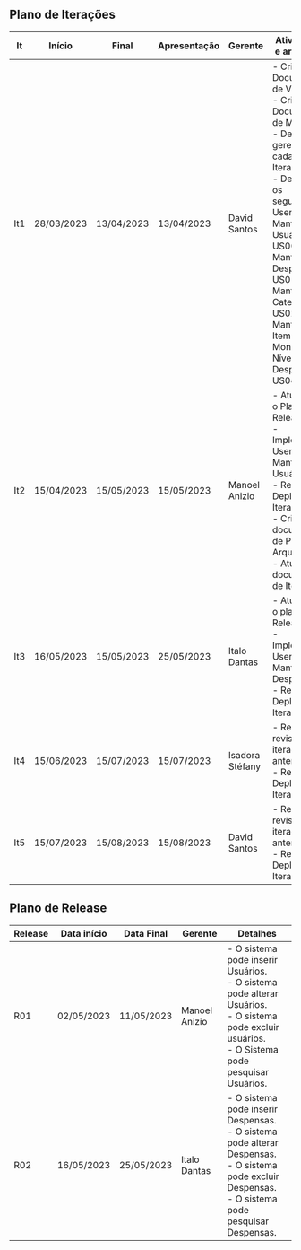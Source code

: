 ## Plano de Iterações

| It  | Início     | Final      | Apresentação | Gerente         | Atividades e artefatos                                                                                                                                                                                                                                      |
| --- | ---------- | ---------- | ------------ | --------------- | ----------------------------------------------------------------------------------------------------------------------------------------------------------------------------------------------------------------------------------------------------------- |
| It1 | 28/03/2023 | 13/04/2023 | 13/04/2023   | David Santos   | - Criar Documento de Visão<br/>- Criar Documento de Modelos<br/>- Definir gerente de cada Iteração<br/>- Detalhar os seguintes User Storys:<br/> Manter Usuario-US00,<br/> Manter Despensa -US01,<br/> Manter Categoria-US02,<br/>  Manter Item-US03,<br/> Monitorar Níveis de Despensa-US04                     |
| It2 | 15/04/2023 | 15/05/2023 | 15/05/2023   | Manoel Anizio   | - Atualizar o Plano de Release<br/> - Implementar User Stories Manter Usuário<br/> - Realizar o Deploy da Iteração<br> - Criar documento de Projeto Arquitetural<br> - Atualizar documento de Iteração |
| It3 | 16/05/2023 | 15/05/2023 | 25/05/2023   | Italo Dantas  | - Atualizar o plano da Release<br>- Implementar User Stories Manter Despensa<br>- Realizar o Deploy da Iteração                                           |
| It4 | 15/06/2023 | 15/07/2023 | 15/07/2023   | Isadora Stéfany    | - Realizar revisão das iterações anteriores<br>- Realizar o Deploy da Iteração                                           |  
| It5 | 15/07/2023  | 15/08/2023  | 15/08/2023    | David Santos | - Realizar revisão das iterações anteriores<br>- Realizar o Deploy da Iteração                                         |


## Plano de Release

| Release | Data início | Data Final | Gerente       | Detalhes                                                                                                                                                                                                                                                                                                                                                                                 |
| ------- | ----------- | ---------- | ------------- | ---------------------------------------------------------------------------------------------------------------------------------------------------------------------------------------------------------------------------------------------------------------------------------------------------------------------------------------------------------------------------------------- |
| R01     | 02/05/2023  | 11/05/2023 | Manoel Anizio |- O sistema pode inserir Usuários.<br>- O sistema pode alterar Usuários. <br> - O sistema pode excluir usuários. <br> - O Sistema pode pesquisar Usuários. |
|R02|16/05/2023|25/05/2023|Italo Dantas|- O sistema pode inserir Despensas.<br> - O sistema pode alterar Despensas.<br> - O sistema pode excluir Despensas.<br> - O sistema pode pesquisar Despensas. |
